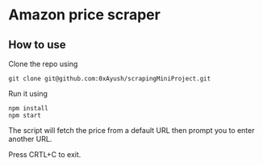 # Amazon price scraper

## How to use
Clone the repo using

`git clone git@github.com:0xAyush/scrapingMiniProject.git`

Run it using

```
npm install
npm start
```

The script will fetch the price from a default URL then prompt you to enter another URL.

Press CRTL+C to exit.
